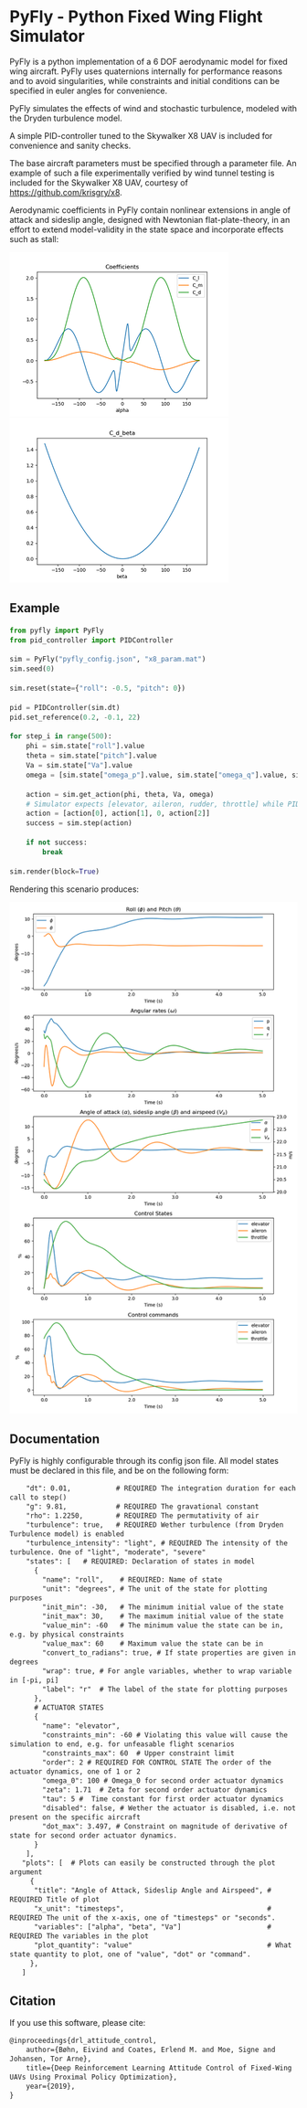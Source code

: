 # PyFly - Python Fixed Wing Flight Simulator
PyFly is a python implementation of a 6 DOF aerodynamic model for fixed wing aircraft. PyFly uses
quaternions internally for performance reasons and to avoid singularities, while constraints and initial conditions can be
specified in euler angles for convenience.

PyFly simulates the effects of wind and stochastic turbulence, modeled with the Dryden turbulence model.

A simple PID-controller tuned to the Skywalker X8 UAV is included for convenience and sanity checks.

The base aircraft parameters must be specified through a parameter file. An example of such a file experimentally verified
by wind tunnel testing is included for the Skywalker X8 UAV, courtesy of <https://github.com/krisgry/x8>.

Aerodynamic coefficients in PyFly contain nonlinear extensions in angle of attack and sideslip angle, designed with 
Newtonian flat-plate-theory, in an effort to extend model-validity in the state space and incorporate effects such as stall:

![alt text](examples/coefficients.png "Angle of attack")![alt text](examples/cd_beta.png "sideslip angle")

## Example

```python
from pyfly import PyFly
from pid_controller import PIDController

sim = PyFly("pyfly_config.json", "x8_param.mat")
sim.seed(0)

sim.reset(state={"roll": -0.5, "pitch": 0})

pid = PIDController(sim.dt)
pid.set_reference(0.2, -0.1, 22)

for step_i in range(500):
    phi = sim.state["roll"].value
    theta = sim.state["pitch"].value
    Va = sim.state["Va"].value
    omega = [sim.state["omega_p"].value, sim.state["omega_q"].value, sim.state["omega_r"].value]

    action = sim.get_action(phi, theta, Va, omega)
    # Simulator expects [elevator, aileron, rudder, throttle] while PID is adapted to X8 which lacks rudder.
    action = [action[0], action[1], 0, action[2]]  
    success = sim.step(action)

    if not success:
        break

sim.render(block=True)
```

Rendering this scenario produces:

![alt text](examples/render.png "render result")

## Documentation
PyFly is highly configurable through its config json file. All model states must be declared in this file, and be on the
following form:
```text
    "dt": 0.01,           # REQUIRED The integration duration for each call to step()
    "g": 9.81,            # REQUIRED The gravational constant
    "rho": 1.2250,        # REQUIRED The permutativity of air
    "turbulence": true,   # REQUIRED Wether turbulence (from Dryden Turbulence model) is enabled
    "turbulence_intensity": "light", # REQUIRED The intensity of the turbulence. One of "light", "moderate", "severe"
    "states": [   # REQUIRED: Declaration of states in model
      {
        "name": "roll",    # REQUIRED: Name of state
        "unit": "degrees", # The unit of the state for plotting purposes
        "init_min": -30,   # The minimum initial value of the state
        "init_max": 30,    # The maximum initial value of the state
        "value_min": -60   # The minimum value the state can be in, e.g. by physical constraints
        "value_max": 60    # Maximum value the state can be in
        "convert_to_radians": true, # If state properties are given in degrees
        "wrap": true, # For angle variables, whether to wrap variable in [-pi, pi]
        "label": "r"  # The label of the state for plotting purposes
      },
      # ACTUATOR STATES
      {
        "name": "elevator",
        "constraints_min": -60 # Violating this value will cause the simulation to end, e.g. for unfeasable flight scenarios
        "constraints_max": 60  # Upper constraint limit
        "order": 2 # REQUIRED FOR CONTROL STATE The order of the actuator dynamics, one of 1 or 2
        "omega_0": 100 # Omega_0 for second order actuator dynamics
        "zeta": 1.71  # Zeta for second order actuator dynamics
        "tau": 5 #  Time constant for first order actuator dynamics
        "disabled": false, # Wether the actuator is disabled, i.e. not present on the specific aircraft
        "dot_max": 3.497, # Constraint on magnitude of derivative of state for second order actuator dynamics.
      }
    ],
   "plots": [  # Plots can easily be constructed through the plot argument
     {
      "title": "Angle of Attack, Sideslip Angle and Airspeed", # REQUIRED Title of plot
      "x_unit": "timesteps",                                   # REQUIRED The unit of the x-axis, one of "timesteps" or "seconds".
      "variables": ["alpha", "beta", "Va"]                     # REQUIRED The variables in the plot
      "plot_quantity": "value"                                 # What state quantity to plot, one of "value", "dot" or "command".
     },
   ]
```

## Citation
If you use this software, please cite:

```text
@inproceedings{drl_attitude_control,
    author={Bøhn, Eivind and Coates, Erlend M. and Moe, Signe and Johansen, Tor Arne},
    title={Deep Reinforcement Learning Attitude Control of Fixed-Wing UAVs Using Proximal Policy Optimization},
    year={2019},
}
```





